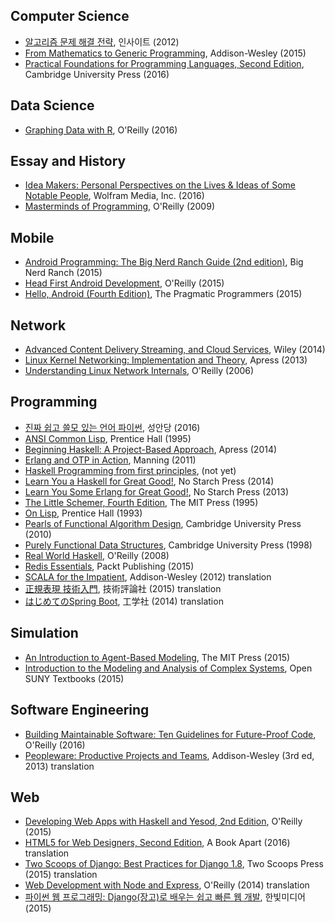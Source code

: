 ## Computer Science

* [알고리즘 문제 해결 전략](https://github.com/deliberate-practice/algo), 인사이트 (2012)
* [From Mathematics to Generic Programming](from_mathematics_to_generic_programming.md), Addison-Wesley (2015)
* [Practical Foundations for Programming Languages, Second Edition](practical_foundations_for_programming_languages_2nd.md), Cambridge University Press (2016)

## Data Science

* [Graphing Data with R](graphing_data_with_r.md), O'Reilly (2016)

## Essay and History

* [Idea Makers: Personal Perspectives on the Lives & Ideas of Some Notable People](idea_makers.md), Wolfram Media, Inc. (2016)
* [Masterminds of Programming](masterminds_of_programming.md), O'Reilly (2009)

## Mobile

* [Android Programming: The Big Nerd Ranch Guide (2nd edition)](android_programming_big_nerd_ranch_2nd.md), Big Nerd Ranch (2015)
* [Head First Android Development](head_first_android_development.md), O'Reilly (2015)
* [Hello, Android (Fourth Edition)](hello_android_4th.md), The Pragmatic Programmers (2015)

## Network

* [Advanced Content Delivery Streaming, and Cloud Services](advanced_content_delivery_streaming.md), Wiley (2014)
* [Linux Kernel Networking: Implementation and Theory](linux_kernel_networking.md), Apress (2013)
* [Understanding Linux Network Internals](understanding_linux_network_internals.md), O'Reilly (2006)

## Programming

* [진짜 쉽고 쓸모 있는 언어 파이썬](really_easy_and_useful_language_python.md), 성안당 (2016)
* [ANSI Common Lisp](ansi_common_lisp.md), Prentice Hall (1995)
* [Beginning Haskell: A Project-Based Approach](beginning_haskell_a_project_based_approach.md), Apress (2014)
* [Erlang and OTP in Action](erlang_and_otp_in_action.md), Manning (2011) 
* [Haskell Programming from first principles](haskell_programming_from_first_principles.md), (not yet)
* [Learn You a Haskell for Great Good!](learn_you_a_haskell_for_great_good.md), No Starch Press (2014)
* [Learn You Some Erlang for Great Good!](learn_you_some_erlang_for_great_good.md), No Starch Press (2013)
* [The Little Schemer, Fourth Edition](little_schemer_4th.md), The MIT Press (1995)
* [On Lisp](on_lisp.md), Prentice Hall (1993)
* [Pearls of Functional Algorithm Design](pearls_of_functional_algorithm_design.md), Cambridge University Press (2010)
* [Purely Functional Data Structures](purely_functional_data_structures.md), Cambridge University Press (1998)
* [Real World Haskell](real_world_haskell.md), O'Reilly (2008)
* [Redis Essentials](redis_essentials.md), Packt Publishing (2015)
* [SCALA for the Impatient](scala_for_the_impatient.md), Addison-Wesley (2012) translation
* [正規表現 技術入門](introduction_to_regular_expression.md), 技術評論社 (2015) translation
* [はじめてのSpring Boot](first_spring_boot.md), 工学社 (2014) translation

## Simulation

* [An Introduction to Agent-Based Modeling](introduction_to_agent_based_modeling.md), The MIT Press (2015)
* [Introduction to the Modeling and Analysis of Complex Systems](introduction_to_the_modeling_and_analysis_of_complex_systems.md), Open SUNY Textbooks (2015)

## Software Engineering

* [Building Maintainable Software: Ten Guidelines for Future-Proof Code](https://github.com/deliberate-practice/agile), O'Reilly (2016)
* [Peopleware: Productive Projects and Teams](https://github.com/deliberate-practice/agile), Addison-Wesley (3rd ed, 2013) translation

## Web

* [Developing Web Apps with Haskell and Yesod, 2nd Edition](developing_web_apps_with_haskell_and_yesod_2nd.md), O'Reilly (2015)
* [HTML5 for Web Designers, Second Edition](html5_for_web_designers_2nd.md), A Book Apart (2016) translation
* [Two Scoops of Django: Best Practices for Django 1.8](two_scoops_of_django_1.8.md), Two Scoops Press (2015) translation
* [Web Development with Node and Express](web_development_with_node_and_express.md), O'Reilly (2014) translation
* [파이썬 웹 프로그래밍: Django(장고)로 배우는 쉽고 빠른 웹 개발](python_web_programming_django.md), 한빛미디어 (2015)

